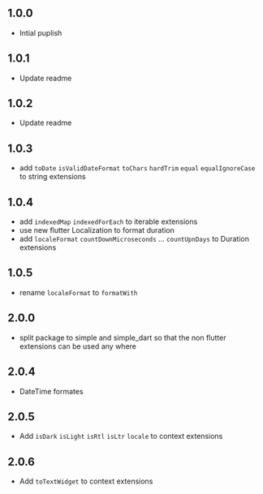 ## 1.0.0

* Intial puplish

## 1.0.1

* Update readme

## 1.0.2

* Update readme

## 1.0.3

* add `toDate` `isValidDateFormat` `toChars` `hardTrim`  `equal`  `equalIgnoreCase` to string extensions 

## 1.0.4

* add `indexedMap` `indexedForEach` to iterable extensions
* use new flutter Localization  to format duration
* add `localeFormat` `countDownMicroseconds` ... `countUpnDays`   to Duration extensions

## 1.0.5
* rename `localeFormat` to `formatWith`


## 2.0.0
* split package to simple and simple_dart so that the non flutter extensions can be used any where


## 2.0.4
* DateTime formates

## 2.0.5
* Add `isDark` `isLight` `isRtl` `isLtr` `locale` to context extensions


## 2.0.6
* Add `toTextWidget` to context extensions